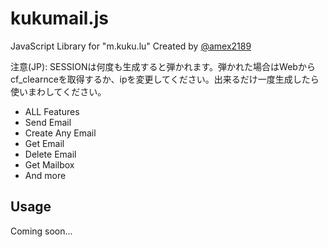 # kukumail.js

JavaScript Library for "m.kuku.lu"
Created by [@amex2189](https://twitter.com/amex2189)

注意(JP): SESSIONは何度も生成すると弾かれます。弾かれた場合はWebからcf_clearnceを取得するか、ipを変更してください。出来るだけ一度生成したら使いまわしてください。

-   ALL Features
-   Send Email
-   Create Any Email
-   Get Email
-   Delete Email
-   Get Mailbox
-   And more

## Usage

Coming soon...
